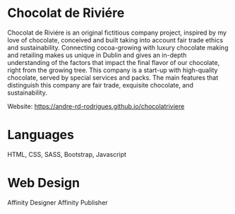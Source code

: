 # Chocolat de Riviére

Chocolat de Riviére is an original fictitious company project, inspired by my love of chocolate, conceived and built taking into account fair trade ethics and sustainability. Connecting cocoa-growing with luxury chocolate making and retailing makes us unique in Dublin and gives an in-depth understanding of the factors that impact the final flavor of our chocolate, right from the growing tree. This company is a start-up with high-quality chocolate, served by special services and packs. The main features that distinguish this company are fair trade, exquisite chocolate, and sustainability.

Website: https://andre-rd-rodrigues.github.io/chocolatriviere

# Languages
HTML, CSS, SASS, Bootstrap, Javascript


# Web Design
Affinity Designer
Affinity Publisher
